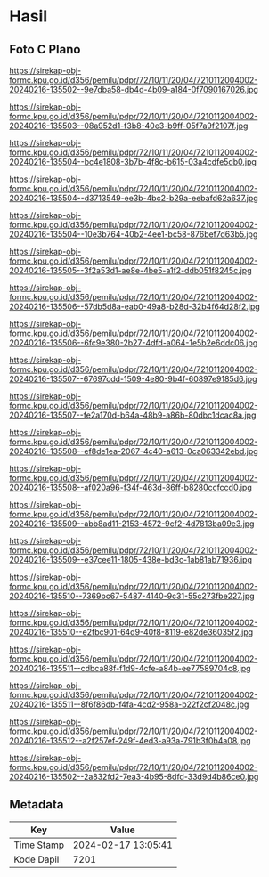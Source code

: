 # Hasil

## Foto C Plano

https://sirekap-obj-formc.kpu.go.id/d356/pemilu/pdpr/72/10/11/20/04/7210112004002-20240216-135502--9e7dba58-db4d-4b09-a184-0f7090167026.jpg

https://sirekap-obj-formc.kpu.go.id/d356/pemilu/pdpr/72/10/11/20/04/7210112004002-20240216-135503--08a952d1-f3b8-40e3-b9ff-05f7a9f2107f.jpg

https://sirekap-obj-formc.kpu.go.id/d356/pemilu/pdpr/72/10/11/20/04/7210112004002-20240216-135504--bc4e1808-3b7b-4f8c-b615-03a4cdfe5db0.jpg

https://sirekap-obj-formc.kpu.go.id/d356/pemilu/pdpr/72/10/11/20/04/7210112004002-20240216-135504--d3713549-ee3b-4bc2-b29a-eebafd62a637.jpg

https://sirekap-obj-formc.kpu.go.id/d356/pemilu/pdpr/72/10/11/20/04/7210112004002-20240216-135504--10e3b764-40b2-4ee1-bc58-876bef7d63b5.jpg

https://sirekap-obj-formc.kpu.go.id/d356/pemilu/pdpr/72/10/11/20/04/7210112004002-20240216-135505--3f2a53d1-ae8e-4be5-a1f2-ddb051f8245c.jpg

https://sirekap-obj-formc.kpu.go.id/d356/pemilu/pdpr/72/10/11/20/04/7210112004002-20240216-135506--57db5d8a-eab0-49a8-b28d-32b4f64d28f2.jpg

https://sirekap-obj-formc.kpu.go.id/d356/pemilu/pdpr/72/10/11/20/04/7210112004002-20240216-135506--6fc9e380-2b27-4dfd-a064-1e5b2e6ddc06.jpg

https://sirekap-obj-formc.kpu.go.id/d356/pemilu/pdpr/72/10/11/20/04/7210112004002-20240216-135507--67697cdd-1509-4e80-9b4f-60897e9185d6.jpg

https://sirekap-obj-formc.kpu.go.id/d356/pemilu/pdpr/72/10/11/20/04/7210112004002-20240216-135507--fe2a170d-b64a-48b9-a86b-80dbc1dcac8a.jpg

https://sirekap-obj-formc.kpu.go.id/d356/pemilu/pdpr/72/10/11/20/04/7210112004002-20240216-135508--ef8de1ea-2067-4c40-a613-0ca063342ebd.jpg

https://sirekap-obj-formc.kpu.go.id/d356/pemilu/pdpr/72/10/11/20/04/7210112004002-20240216-135508--af020a96-f34f-463d-86ff-b8280ccfccd0.jpg

https://sirekap-obj-formc.kpu.go.id/d356/pemilu/pdpr/72/10/11/20/04/7210112004002-20240216-135509--abb8ad11-2153-4572-9cf2-4d7813ba09e3.jpg

https://sirekap-obj-formc.kpu.go.id/d356/pemilu/pdpr/72/10/11/20/04/7210112004002-20240216-135509--e37cee11-1805-438e-bd3c-1ab81ab71936.jpg

https://sirekap-obj-formc.kpu.go.id/d356/pemilu/pdpr/72/10/11/20/04/7210112004002-20240216-135510--7369bc67-5487-4140-9c31-55c273fbe227.jpg

https://sirekap-obj-formc.kpu.go.id/d356/pemilu/pdpr/72/10/11/20/04/7210112004002-20240216-135510--e2fbc901-64d9-40f8-8119-e82de36035f2.jpg

https://sirekap-obj-formc.kpu.go.id/d356/pemilu/pdpr/72/10/11/20/04/7210112004002-20240216-135511--cdbca88f-f1d9-4cfe-a84b-ee77589704c8.jpg

https://sirekap-obj-formc.kpu.go.id/d356/pemilu/pdpr/72/10/11/20/04/7210112004002-20240216-135511--8f6f86db-f4fa-4cd2-958a-b22f2cf2048c.jpg

https://sirekap-obj-formc.kpu.go.id/d356/pemilu/pdpr/72/10/11/20/04/7210112004002-20240216-135512--a2f257ef-249f-4ed3-a93a-791b3f0b4a08.jpg

https://sirekap-obj-formc.kpu.go.id/d356/pemilu/pdpr/72/10/11/20/04/7210112004002-20240216-135502--2a832fd2-7ea3-4b95-8dfd-33d9d4b86ce0.jpg


## Metadata

| Key        | Value               |
| ---------- | ------------------- |
| Time Stamp | 2024-02-17 13:05:41 |
| Kode Dapil | 7201                |



